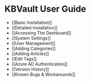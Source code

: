 # KBVault User Guide

* [[Basic Installation]]
* [[Detailed Installation]]
* [[Accessing The Dashboard]]
* [[System Settings]]
* [[User Management]]
* [[Adding Categories]]
* [[Adding Articles]]
* [[Edit Tags]]
* [[Azure AD Authentication]]
* [[Version History]]
* [[Known Bugs & Workarounds]]


